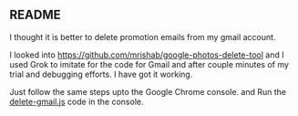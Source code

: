 ## README

I thought it is better to delete promotion emails from my gmail account. 

I looked into https://github.com/mrishab/google-photos-delete-tool and I used Grok to imitate for the code for Gmail and after couple minutes of my trial and debugging efforts. I have got it working.

Just follow the same steps upto the Google Chrome console.
and Run the [delete-gmail.js](https://github.com/dubaidataguy/gmail-delete-tool/delete-gmail.js) code in the console.
